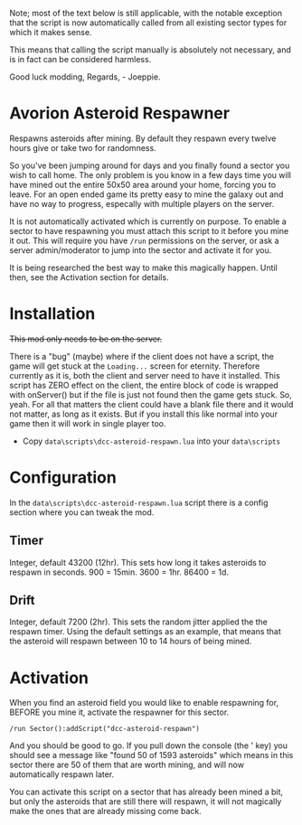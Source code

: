 
Note; most of the text below is still applicable,
with the notable exception that the script is now automatically called from all existing sector types for which it makes sense.

This means that calling the script manually is absolutely not necessary, and is in fact can be considered harmless.

Good luck modding, Regards, - Joeppie.

# Avorion Asteroid Respawner

Respawns asteroids after mining. By default they respawn every twelve hours give
or take two for randomness.

So you've been jumping around for days and you finally found a sector you wish
to call home. The only problem is you know in a few days time you will have
mined out the entire 50x50 area around your home, forcing you to leave. For an
open ended game its pretty easy to mine the galaxy out and have no way to
progress, especally with multiple players on the server.

It is not automatically activated which is currently on purpose. To enable a
sector to have respawning you must attach this script to it before you mine
it out. This will require you have `/run` permissions on the server, or ask a
server admin/moderator to jump into the sector and activate it for you.

It is being researched the best way to make this magically happen. Until then,
see the Activation section for details.

# Installation

~~This mod only needs to be on the server.~~

There is a "bug" (maybe) where if the client does not have a script, the game
will get stuck at the `Loading...` screen for eternity. Therefore currently as
it is, both the client and server need to have it installed. This script has
ZERO effect on the client, the entire block of code is wrapped with onServer()
but if the file is just not found then the game gets stuck. So, yeah. For all
that matters the client could have a blank file there and it would not matter,
as long as it exists. But if you install this like normal into your game then it
will work in single player too.

* Copy `data\scripts\dcc-asteroid-respawn.lua` into your `data\scripts`

# Configuration

In the `data\scripts\dcc-asteroid-respawn.lua` script there is a config section
where you can tweak the mod.

## Timer
Integer, default 43200 (12hr). This sets how long it takes asteroids to respawn
in seconds. 900 = 15min. 3600 = 1hr. 86400 = 1d.

## Drift
Integer, default 7200 (2hr). This sets the random jitter applied the the
respawn timer. Using the default settings as an example, that means that the
asteroid will respawn between 10 to 14 hours of being mined.

# Activation

When you find an asteroid field you would like to enable respawning for, BEFORE
you mine it, activate the respawner for this sector.

`/run Sector():addScript("dcc-asteroid-respawn")`

And you should be good to go. If you pull down the console (the ' key) you
should see a message like "found 50 of 1593 asteroids" which means in this
sector there are 50 of them that are worth mining, and will now automatically
respawn later.

You can activate this script on a sector that has already been mined a bit, but
only the asteroids that are still there will respawn, it will not magically make
the ones that are already missing come back.
